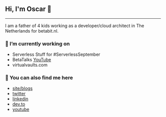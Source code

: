 ## Hi, I'm Oscar 👋

---
I am a father of 4 kids working as a developer/cloud architect in The Netherlands for betabit.nl. 

### 🔭 I’m currently working on
- Serverless Stuff for #ServerlessSeptember
- BetaTalks [YouTube](https://www.youtube.com/playlist?list=PLCLCtgDNNiJR_LDx6RT8X50VrKAH3_49B)
- virtualvaults.com 


### 🔎 You can also find me here

- [site/blogs](https://oscarvantol.nl)
- [twitter](https://twitter.com/oscarvantol)
- [linkedin](https://www.linkedin.com/in/oscar-van-tol/)
- [dev.to](https://dev.to/oscarvantol)
- [youtube](https://www.youtube.com/playlist?list=PLCLCtgDNNiJR_LDx6RT8X50VrKAH3_49B)
